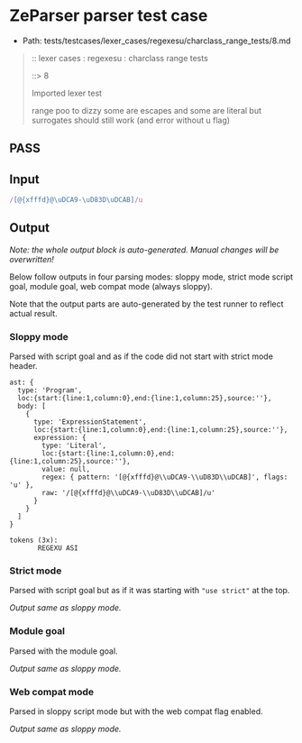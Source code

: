 # ZeParser parser test case

- Path: tests/testcases/lexer_cases/regexesu/charclass_range_tests/8.md

> :: lexer cases : regexesu : charclass range tests
>
> ::> 8
>
> Imported lexer test
>
> range poo to dizzy some are escapes and some are literal but surrogates should still work (and error without u flag)

## PASS

## Input

`````js
/[@{xfffd}@\uDCA9-\uD83D\uDCAB]/u
`````

## Output

_Note: the whole output block is auto-generated. Manual changes will be overwritten!_

Below follow outputs in four parsing modes: sloppy mode, strict mode script goal, module goal, web compat mode (always sloppy).

Note that the output parts are auto-generated by the test runner to reflect actual result.

### Sloppy mode

Parsed with script goal and as if the code did not start with strict mode header.

`````
ast: {
  type: 'Program',
  loc:{start:{line:1,column:0},end:{line:1,column:25},source:''},
  body: [
    {
      type: 'ExpressionStatement',
      loc:{start:{line:1,column:0},end:{line:1,column:25},source:''},
      expression: {
        type: 'Literal',
        loc:{start:{line:1,column:0},end:{line:1,column:25},source:''},
        value: null,
        regex: { pattern: '[@{xfffd}@\\uDCA9-\\uD83D\\uDCAB]', flags: 'u' },
        raw: '/[@{xfffd}@\\uDCA9-\\uD83D\\uDCAB]/u'
      }
    }
  ]
}

tokens (3x):
       REGEXU ASI
`````

### Strict mode

Parsed with script goal but as if it was starting with `"use strict"` at the top.

_Output same as sloppy mode._

### Module goal

Parsed with the module goal.

_Output same as sloppy mode._

### Web compat mode

Parsed in sloppy script mode but with the web compat flag enabled.

_Output same as sloppy mode._
